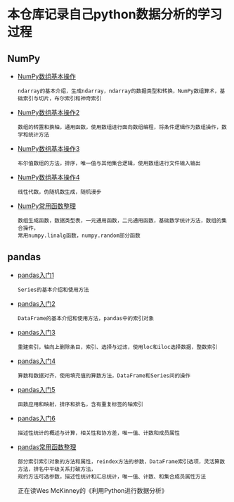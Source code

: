 # 本仓库记录自己python数据分析的学习过程
## NumPy
- [NumPy数组基本操作](https://github.com/BigOrange128/Python-Data/blob/master/NumPy%E6%95%B0%E7%BB%84%E5%9F%BA%E6%9C%AC%E6%93%8D%E4%BD%9C.ipynb)

      ndarray的基本介绍，生成ndarray，ndarray的数据类型和转换，NumPy数组算术，基础索引与切片，布尔索引和神奇索引
- [NumPy数组基本操作2](https://github.com/BigOrange128/Python-Data/blob/master/NumPy%E6%95%B0%E7%BB%84%E5%9F%BA%E6%9C%AC%E6%93%8D%E4%BD%9C2.ipynb)

      数组的转置和换轴，通用函数，使用数组进行面向数组编程，将条件逻辑作为数组操作，数学和统计方法
- [NumPy数组基本操作3](https://github.com/BigOrange128/Python-Data/blob/master/NumPy%E6%95%B0%E7%BB%84%E5%9F%BA%E6%9C%AC%E6%93%8D%E4%BD%9C3.ipynb)

      布尔值数组的方法，排序，唯一值与其他集合逻辑，使用数组进行文件输入输出
- [NumPy数组基本操作4](https://github.com/BigOrange128/Python-Data/blob/master/NumPy%E6%95%B0%E7%BB%84%E5%9F%BA%E6%9C%AC%E6%93%8D%E4%BD%9C4.ipynb)

      线性代数，伪随机数生成，随机漫步
- [NumPy常用函数整理](https://github.com/BigOrange128/Python-Data/blob/master/NumPy%E5%B8%B8%E7%94%A8%E5%87%BD%E6%95%B0%E6%95%B4%E7%90%86.md)

      数组生成函数，数据类型表，一元通用函数，二元通用函数，基础数学统计方法，数组的集合操作，
      常用numpy.linalg函数，numpy.random部分函数
## pandas
- [pandas入门1](https://github.com/BigOrange128/Python-Data/blob/master/pandas%E5%85%A5%E9%97%A81.ipynb)

      Series的基本介绍和使用方法
- [pandas入门2](https://github.com/BigOrange128/Python-Data/blob/master/pandas%E5%85%A5%E9%97%A82.ipynb)

      DataFrame的基本介绍和使用方法，pandas中的索引对象
- [pandas入门3](https://github.com/BigOrange128/Python-Data/blob/master/pandas%E5%85%A5%E9%97%A83.ipynb)

      重建索引，轴向上删除条目，索引、选择与过滤，使用loc和iloc选择数据，整数索引
- [pandas入门4](https://github.com/BigOrange128/Python-Data/blob/master/pandas%E5%85%A5%E9%97%A84.ipynb)

      算数和数据对齐，使用填充值的算数方法，DataFrame和Series间的操作     
- [pandas入门5](https://github.com/BigOrange128/Python-Data/blob/master/pandas%E5%85%A5%E9%97%A85.ipynb)

      函数应用和映射，排序和排名，含有重复标签的轴索引
- [pandas入门6](https://github.com/BigOrange128/Python-Data/blob/master/pandas%E5%85%A5%E9%97%A86.ipynb)
      
      描述性统计的概述与计算，相关性和协方差，唯一值、计数和成员属性     
- [pandas常用函数整理]()  

      部分索引索引对象的方法和属性，reindex方法的参数，DataFrame索引选项，灵活算数方法，排名中平级关系打破方法，
      规约方法可选参数，描述性统计和汇总统计，唯一值、计数、和集合成员属性方法
     
     正在读Wes McKinney的《利用Python进行数据分析》
